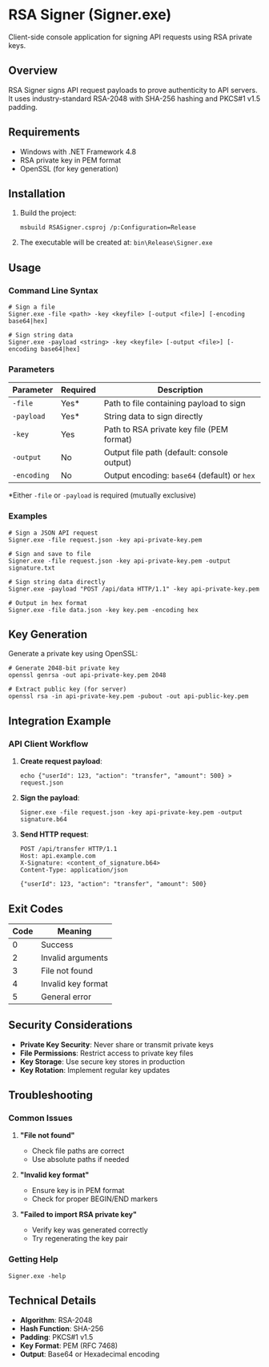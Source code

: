 # RSA Signer (Signer.exe)

Client-side console application for signing API requests using RSA private keys.

## Overview

RSA Signer signs API request payloads to prove authenticity to API servers. It uses industry-standard RSA-2048 with SHA-256 hashing and PKCS#1 v1.5 padding.

## Requirements

- Windows with .NET Framework 4.8
- RSA private key in PEM format
- OpenSSL (for key generation)

## Installation

1. Build the project:
   ```batch
   msbuild RSASigner.csproj /p:Configuration=Release
   ```

2. The executable will be created at: `bin\Release\Signer.exe`

## Usage

### Command Line Syntax

```batch
# Sign a file
Signer.exe -file <path> -key <keyfile> [-output <file>] [-encoding base64|hex]

# Sign string data
Signer.exe -payload <string> -key <keyfile> [-output <file>] [-encoding base64|hex]
```

### Parameters

| Parameter | Required | Description |
|-----------|----------|-------------|
| `-file` | Yes* | Path to file containing payload to sign |
| `-payload` | Yes* | String data to sign directly |
| `-key` | Yes | Path to RSA private key file (PEM format) |
| `-output` | No | Output file path (default: console output) |
| `-encoding` | No | Output encoding: `base64` (default) or `hex` |

*Either `-file` or `-payload` is required (mutually exclusive)

### Examples

```batch
# Sign a JSON API request
Signer.exe -file request.json -key api-private-key.pem

# Sign and save to file
Signer.exe -file request.json -key api-private-key.pem -output signature.txt

# Sign string data directly
Signer.exe -payload "POST /api/data HTTP/1.1" -key api-private-key.pem

# Output in hex format
Signer.exe -file data.json -key key.pem -encoding hex
```

## Key Generation

Generate a private key using OpenSSL:

```batch
# Generate 2048-bit private key
openssl genrsa -out api-private-key.pem 2048

# Extract public key (for server)
openssl rsa -in api-private-key.pem -pubout -out api-public-key.pem
```

## Integration Example

### API Client Workflow

1. **Create request payload**:
   ```batch
   echo {"userId": 123, "action": "transfer", "amount": 500} > request.json
   ```

2. **Sign the payload**:
   ```batch
   Signer.exe -file request.json -key api-private-key.pem -output signature.b64
   ```

3. **Send HTTP request**:
   ```http
   POST /api/transfer HTTP/1.1
   Host: api.example.com
   X-Signature: <content_of_signature.b64>
   Content-Type: application/json

   {"userId": 123, "action": "transfer", "amount": 500}
   ```

## Exit Codes

| Code | Meaning |
|------|---------|
| 0 | Success |
| 2 | Invalid arguments |
| 3 | File not found |
| 4 | Invalid key format |
| 5 | General error |

## Security Considerations

- **Private Key Security**: Never share or transmit private keys
- **File Permissions**: Restrict access to private key files
- **Key Storage**: Use secure key stores in production
- **Key Rotation**: Implement regular key updates

## Troubleshooting

### Common Issues

1. **"File not found"**
   - Check file paths are correct
   - Use absolute paths if needed

2. **"Invalid key format"**
   - Ensure key is in PEM format
   - Check for proper BEGIN/END markers

3. **"Failed to import RSA private key"**
   - Verify key was generated correctly
   - Try regenerating the key pair

### Getting Help

```batch
Signer.exe -help
```

## Technical Details

- **Algorithm**: RSA-2048
- **Hash Function**: SHA-256
- **Padding**: PKCS#1 v1.5
- **Key Format**: PEM (RFC 7468)
- **Output**: Base64 or Hexadecimal encoding